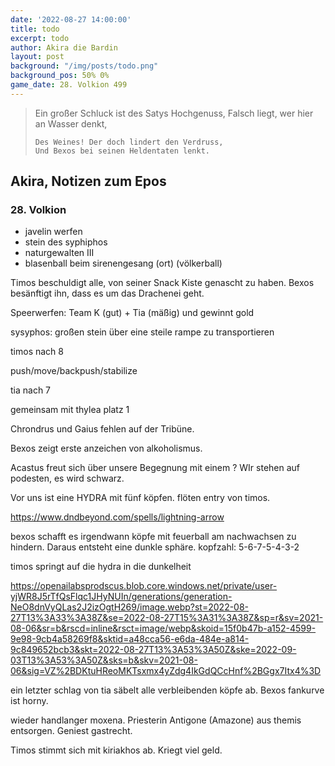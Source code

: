 ```yaml
---
date: '2022-08-27 14:00:00'
title: todo
excerpt: todo
author: Akira die Bardin
layout: post
background: "/img/posts/todo.png"
background_pos: 50% 0%
game_date: 28. Volkion 499
---
```


<div class="rhyme">
  <blockquote>
    Ein großer Schluck ist des Satys Hochgenuss,
    Falsch liegt, wer hier an Wasser denkt,
    
    Des Weines! Der doch lindert den Verdruss,
    Und Bexos bei seinen Heldentaten lenkt.
  </blockquote>
</div>

## Akira, Notizen zum Epos

### 28. Volkion

* javelin werfen
* stein des syphiphos
* naturgewalten III
* blasenball beim sirenengesang (ort) (völkerball)

Timos beschuldigt alle, von seiner Snack Kiste genascht zu haben. Bexos besänftigt ihn, dass es um das Drachenei geht.

Speerwerfen: Team K (gut) + Tia (mäßig) und gewinnt gold

sysyphos: großen stein über eine steile rampe zu transportieren

<!-- todo: timos auf dndaux mit hammock bild ergänzen -->

timos nach 8

push/move/backpush/stabilize

tia nach 7

gemeinsam mit thylea platz 1

Chrondrus und Gaius fehlen auf der Tribüne.

Bexos zeigt erste anzeichen von alkoholismus. 

Acastus freut sich über unsere Begegnung mit einem ?
WIr stehen auf podesten, es wird schwarz.

Vor uns ist eine HYDRA mit fünf köpfen. flöten entry von timos.

<dall-emage>https://www.dndbeyond.com/spells/lightning-arrow</dall-emage>

bexos schafft es irgendwann köpfe mit feuerball am nachwachsen zu hindern. Daraus entsteht eine dunkle sphäre.
kopfzahl: 5-6-7-5-4-3-2

timos springt auf die hydra in die dunkelheit

<dall-emage>https://openailabsprodscus.blob.core.windows.net/private/user-yjWR8J5rTfQsFlqc1JHyNUIn/generations/generation-NeO8dnVyQLas2J2izOgtH269/image.webp?st=2022-08-27T13%3A33%3A38Z&se=2022-08-27T15%3A31%3A38Z&sp=r&sv=2021-08-06&sr=b&rscd=inline&rsct=image/webp&skoid=15f0b47b-a152-4599-9e98-9cb4a58269f8&sktid=a48cca56-e6da-484e-a814-9c849652bcb3&skt=2022-08-27T13%3A53%3A50Z&ske=2022-09-03T13%3A53%3A50Z&sks=b&skv=2021-08-06&sig=VZ%2BDKtuHReoMKTsxmx4yZdg4IkGdQCcHnf%2BGgx7Itx4%3D</dall-emage>


ein letzter schlag von tia säbelt alle verbleibenden köpfe ab. Bexos fankurve ist horny.

wieder handlanger moxena. Priesterin Antigone (Amazone) aus themis entsorgen. Geniest gastrecht. 

Timos stimmt sich mit kiriakhos ab. Kriegt viel geld.
